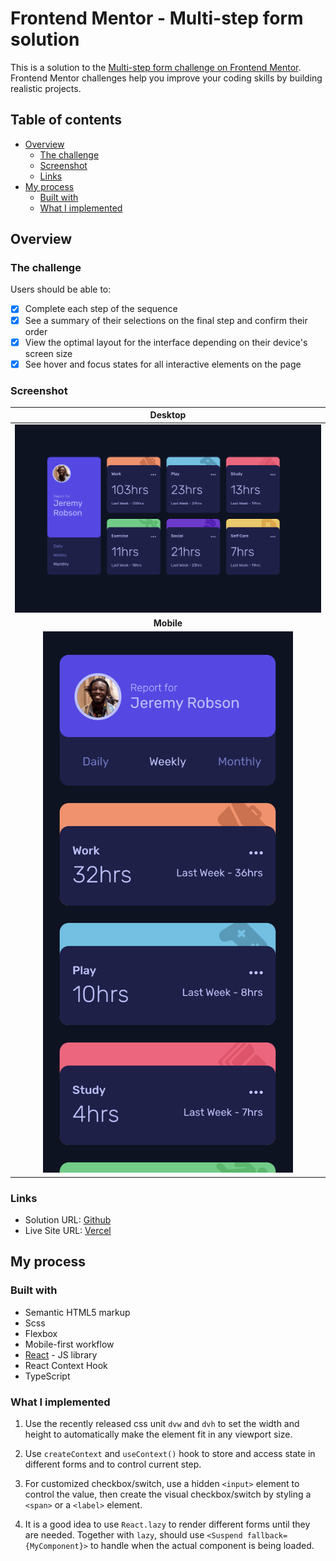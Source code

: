 # Frontend Mentor - Multi-step form solution

This is a solution to the [Multi-step form challenge on Frontend Mentor](https://www.frontendmentor.io/challenges/multistep-form-YVAnSdqQBJ). Frontend Mentor challenges help you improve your coding skills by building realistic projects.

## Table of contents

- [Overview](#overview)
  - [The challenge](#the-challenge)
  - [Screenshot](#screenshot)
  - [Links](#links)
- [My process](#my-process)
  - [Built with](#built-with)
  - [What I implemented](#what-i-implemented)

## Overview

### The challenge

Users should be able to:

- [x] Complete each step of the sequence
- [x] See a summary of their selections on the final step and confirm their order
- [x] View the optimal layout for the interface depending on their device's screen size
- [x] See hover and focus states for all interactive elements on the page

### Screenshot

|                            Desktop                            |
| :-----------------------------------------------------------: |
|                     ![](./screenshot.png)                     |
|                          **Mobile**                           |
| <img src="./screenshot-mobile.png" alt="mobile" width="400"/> |

### Links

- Solution URL: [Github](https://github.com/RylanZhou/frontend-mentor-multi-step-form)
- Live Site URL: [Vercel](https://frontend-mentor-multi-step-form-nu.vercel.app/)

## My process

### Built with

- Semantic HTML5 markup
- Scss
- Flexbox
- Mobile-first workflow
- [React](https://reactjs.org/) - JS library
- React Context Hook
- TypeScript

### What I implemented

1. Use the recently released css unit `dvw` and `dvh` to set the width and height to automatically make the element fit in any viewport size.

2. Use `createContext` and `useContext()` hook to store and access state in different forms and to control current step.

3. For customized checkbox/switch, use a hidden `<input>` element to control the value, then create the visual checkbox/switch by styling a `<span>` or a `<label>` element.

4. It is a good idea to use `React.lazy` to render different forms until they are needed. Together with `lazy`, should use `<Suspend fallback={MyComponent}>` to handle when the actual component is being loaded.
